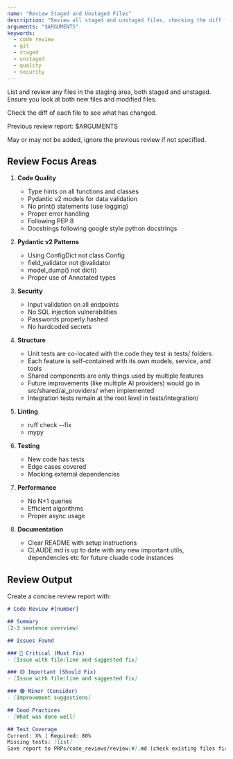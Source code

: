 ```yaml
---
name: "Review Staged and Unstaged Files"
description: "Review all staged and unstaged files, checking the diff for each. Focus on code quality, Pydantic v2 patterns, security, structure, and linting."
arguments: "$ARGUMENTS"
keywords:
  - code review
  - git
  - staged
  - unstaged
  - quality
  - security
---
```


List and review any files in the staging area, both staged and unstaged.
Ensure you look at both new files and modified files.

Check the diff of each file to see what has changed.

Previous review report: $ARGUMENTS

May or may not be added, ignore the previous review if not specified.

## Review Focus Areas

1. **Code Quality**
   - Type hints on all functions and classes
   - Pydantic v2 models for data validation
   - No print() statements (use logging)
   - Proper error handling
   - Following PEP 8
   - Docstrings following google style python docstrings

2. **Pydantic v2 Patterns**
   - Using ConfigDict not class Config
   - field_validator not @validator
   - model_dump() not dict()
   - Proper use of Annotated types

3. **Security**
   - Input validation on all endpoints
   - No SQL injection vulnerabilities
   - Passwords properly hashed
   - No hardcoded secrets

4. **Structure**
   - Unit tests are co-located with the code they test in tests/ folders
   - Each feature is self-contained with its own models, service, and tools
   - Shared components are only things used by multiple features
   - Future improvements (like multiple AI providers) would go in src/shared/ai_providers/ when implemented
   - Integration tests remain at the root level in tests/integration/

5. **Linting**
   - ruff check --fix
   - mypy

6. **Testing**
   - New code has tests
   - Edge cases covered
   - Mocking external dependencies

7. **Performance**
   - No N+1 queries
   - Efficient algorithms
   - Proper async usage

8. **Documentation**
   - Clear README with setup instructions
   - CLAUDE.md is up to date with any new important utils, dependencies etc for future cluade code instances

## Review Output

Create a concise review report with:

```markdown
# Code Review #[number]

## Summary
[2-3 sentence overview]

## Issues Found

### 🔴 Critical (Must Fix)
- [Issue with file:line and suggested fix]

### 🟡 Important (Should Fix)
- [Issue with file:line and suggested fix]

### 🟢 Minor (Consider)
- [Improvement suggestions]

## Good Practices
- [What was done well]

## Test Coverage
Current: X% | Required: 80%
Missing tests: [list]
Save report to PRPs/code_reviews/review[#].md (check existing files first)

